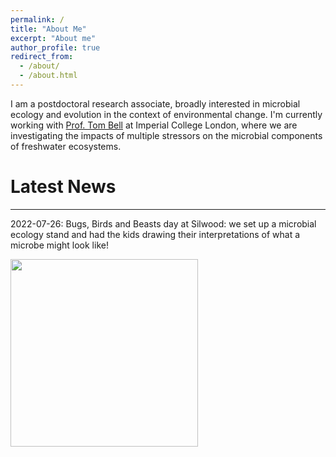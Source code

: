 ```yaml
---
permalink: /
title: "About Me"
excerpt: "About me"
author_profile: true
redirect_from: 
  - /about/
  - /about.html
---
```


I am a postdoctoral research associate, broadly interested in microbial ecology and evolution in the context of environmental change. I'm currently working with 
[Prof. Tom Bell](https://bellmicrobelab.wordpress.com/ "Bell Lab") at Imperial College London, where we are investigating the impacts of multiple stressors on the microbial components of freshwater ecosystems.

# Latest News

---

2022-07-26: Bugs, Birds and Beasts day at Silwood: we set up a microbial ecology stand and had the kids drawing their interpretations of what a microbe might look like!

<p float="left">
  <img src="/images/20220726_165126.jpg" width="300" />
</p>

